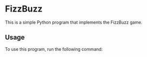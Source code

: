 # FizzBuzz

This is a simple Python program that implements the FizzBuzz game.

## Usage

To use this program, run the following command:


